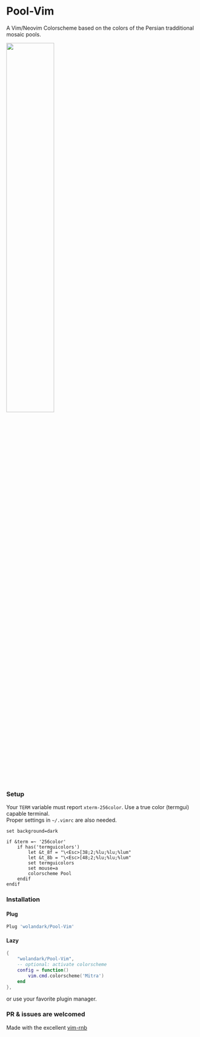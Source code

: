 # Pool-Vim
A Vim/Neovim Colorscheme based on the colors of the Persian tradditional mosaic pools. <br>

<div>
	<img src="" style="width:50%">
</div>

### Setup
Your `TERM` variable must report `xterm-256color`. Use a true color (termgui) capable terminal. <br>
Proper settings in `~/.vimrc` are also needed.

``` vim
set background=dark

if &term =~ '256color'
	if has('termguicolors')
		let &t_8f = "\<Esc>[38;2;%lu;%lu;%lum"
		let &t_8b = "\<Esc>[48;2;%lu;%lu;%lum"
		set termguicolors
		set mouse=a
		colorscheme Pool
	endif
endif
```

### Installation
#### Plug
``` lua
Plug 'wolandark/Pool-Vim'
```
#### Lazy
``` lua
{
	"wolandark/Pool-Vim",
	-- optional: activate colorscheme
	config = function()
		vim.cmd.colorscheme('Mitra')
	end
},

```
or use your favorite plugin manager.

### PR & issues are welcomed

Made with the excellent [vim-rnb](https://github.com/romainl/vim-rnb)
